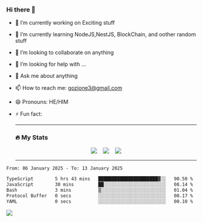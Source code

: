 ### Hi there 👋

<!--
**charlieScript/charlieScript** is a ✨ _special_ ✨ repository because its `README.md` (this file) appears on your GitHub profile.

Here are some ideas to get you started: -->

- 🔭 I’m currently working on Exciting stuff
- 🌱 I’m currently learning NodeJS,NestJS, BlockChain, and oother random stuff
- 👯 I’m looking to collaborate on anything
- 🤔 I’m looking for help with ...
- 💬 Ask me about anything
- 📫 How to reach me: gozione3@gmail.com
- 😄 Pronouns: HE/HIM
- ⚡ Fun fact:


  ---

  ### :fire: My Stats

  <div id="stats" align="center">
  <img src="http://github-readme-streak-stats.herokuapp.com?user=charlieScript&theme=dark&date_format=M%20j%5B%2C%20Y%5D" />&nbsp;&nbsp;&nbsp;
  <img src="https://github-readme-stats.vercel.app/api/top-langs/?username=charlieScript&layout=compact&theme=vision-friendly-dark"/>&nbsp;&nbsp;&nbsp;
  <img src="https://github-readme-stats.vercel.app/api?username=charlieScript&show_icons=true&theme=radical"/>
  </div>

  ---



<!--START_SECTION:waka-->

```txt
From: 06 January 2025 - To: 13 January 2025

TypeScript        5 hrs 43 mins   ██████████████████████▓░░   90.50 %
JavaScript        30 mins         ██░░░░░░░░░░░░░░░░░░░░░░░   08.14 %
Bash              3 mins          ▒░░░░░░░░░░░░░░░░░░░░░░░░   01.04 %
Protocol Buffer   0 secs          ░░░░░░░░░░░░░░░░░░░░░░░░░   00.17 %
YAML              0 secs          ░░░░░░░░░░░░░░░░░░░░░░░░░   00.10 %
```

<!--END_SECTION:waka-->
![](https://komarev.com/ghpvc/?username=charlieScript)
